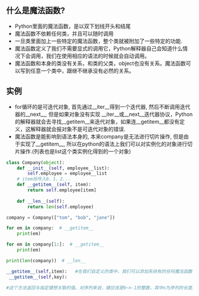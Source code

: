 ## 什么是魔法函数?
-  Python里面的魔法函数，是以双下划线开头和结尾
- 魔法函数不依赖任何类，并且可以随时调用
- 一旦类里面加上一些特定的魔法函数，整个类就被附加了一些特定的功能.
- 魔法函数定义了我们不需要显式的调用它，Python解释器自己会知道什么情况下会调用，我们在使用相应的语法的时候就会自动调用。
- 魔法函数和本身的类没有关系，和类的父类，object也没有关系。魔法函数可以写到任意一个类中，跟继不继承没有必然的关系。<br>
 
  
## 实例
- for循环的是可迭代对象, 首先通过\_\_iter\_\_得到一个迭代器, 然后不断调用迭代器的\_\_next\_\_, 但是如果对象没有实现 \_\_iter\_\_或\_\_next\_\_迭代器协议，Python的解释器就会去寻找\_\_getitem\_\_来迭代对象，如果连\_\_getitem\_\_都没有定义，这解释器就会报对象不是可迭代对象的错误.
- 魔法函数是能影响到语法本身的, 本来company是无法进行切片操作, 但是由于实现了\_\_getitem\_\_, 所以在python的语法上我们可以对实例化的对象进行切片操作.(列表也是list这个类实例化得到的一个对象)
```python
class Company(object):
    def __init__(self, employee__list):
        self.employee = employee__list
    # item将传入0、1、2...
    def __getitem__(self, item):
        return self.employee[item]
        
    def __len__(self):
        return len(self.employee)

company = Company(["tom", "bob", "jane"])

for em in company:  # __getitem__
    print(em)

for em in company[1:]:  # __getitem__
    print(em)

print(len(company))  # __len__
```
```python
__getitem__(self,item):   #在我们自定义的类中，我们可以添加系统有的任何魔法函数，魔法函数并不是与company挂钩的，它是为了增强company特性。
 __getitem__(self,key):

#这个方法返回与指定键想关联的值。对序列来说，键应该是0~n-1的整数，其中n为序列的长度。对映射来说，键可以是任何类型。                        
```
